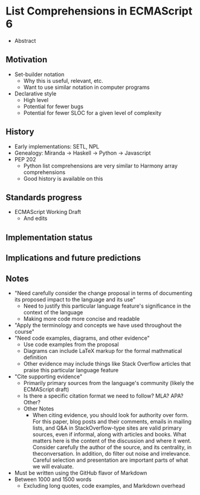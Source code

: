 # List Comprehensions in ECMAScript 6

- Abstract

## Motivation

- Set-builder notation
    - Why this is useful, relevant, etc.
    - Want to use similar notation in computer programs
- Declarative style
    - High level
    - Potential for fewer bugs
    - Potential for fewer SLOC for a given level of complexity

## History

- Early implementations: SETL, NPL
- Genealogy: Miranda -> Haskell -> Python -> Javascript
- PEP 202
    - Python list comprehensions are very similar to Harmony array comprehensions
    - Good history is available on this

## Standards progress

- ECMAScript Working Draft
    - And edits


## Implementation status

## Implications and future predictions

## Notes
- "Need carefully consider the change proposal in terms of documenting its proposed impact to the language and its use"
  - Need to justify this particular language feature's significance in the context of the language
  - Making more code more concise and readable
- "Apply the terminology and concepts we have used throughout the course"
- "Need code examples, diagrams, and other evidence"
  - Use code examples from the proposal
  - Diagrams can include LaTeX markup for the formal mathmatical definition
  - Other evidence may include things like Stack Overflow articles that praise this particular language feature
- "Cite supporting evidence"
  - Primarily primary sources from the language's community (likely the ECMAScript draft)
  - Is there a specific citation format we need to follow? MLA? APA? Other?
  - Other Notes
    - When citing evidence, you should look for authority over form. For this paper, blog posts
    and their comments, emails in mailing lists, and Q&A in StackOverflow-type sites are valid
    primary sources, even if informal, along with articles and books. What matters here is the
    content of the discussion and where it went. Consider carefully the author of the source,
    and its centrality, in theconversation. In addition, do filter out noise and irrelevance.
    Careful selection and presentation are important parts of what we will evaluate.
- Must be written using the GitHub flavor of Markdown
- Between 1000 and 1500 words
  - Excluding long quotes, code examples, and Markdown overhead